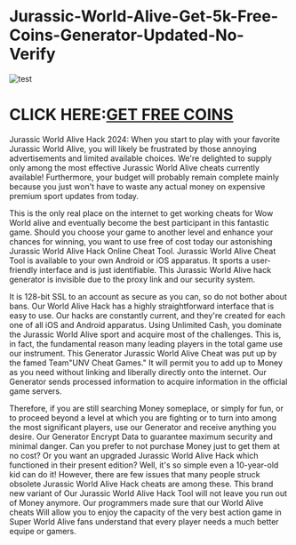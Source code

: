 # Jurassic-World-Alive-Get-5k-Free-Coins-Generator-Updated-No-Verify

![test](https://encrypted-tbn0.gstatic.com/images?q=tbn:ANd9GcSSdq-L_0ay7XTZWLVNYpQoO0P2iuUgAiUJMg&usqp=CAU)

# CLICK HERE:[GET FREE COINS](https://fundgamer.com/jurassicworld/)

Jurassic World Alive Hack 2024: When you start to play with your favorite Jurassic World Alive, you will likely be frustrated by those annoying advertisements and limited available choices. We're delighted to supply only among the most effective Jurassic World Alive cheats currently available!  Furthermore, your budget will probably remain complete mainly because you just won't have to waste any actual money on expensive premium sport updates from today.

This is the only real place on the internet to get working cheats for Wow World alive and eventually become the best participant in this fantastic game. Should you choose your game to another level and enhance your chances for winning, you want to use free of cost today our astonishing Jurassic World Alive Hack Online Cheat Tool. Jurassic World Alive Cheat Tool is available to your own Android or iOS apparatus. It sports a user-friendly interface and is just identifiable. This Jurassic World Alive hack generator is invisible due to the proxy link and our security system. 

It is 128-bit SSL to an account as secure as you can, so do not bother about bans. Our World Alive Hack has a highly straightforward interface that is easy to use. Our hacks are constantly current, and they're created for each one of all iOS and Android apparatus. Using Unlimited Cash, you dominate the Jurassic World Alive sport and acquire most of the challenges. This is, in fact, the fundamental reason many leading players in the total game use our instrument. This Generator Jurassic World Alive Cheat was put up by the famed Team"UNV Cheat Games." It will permit you to add up to Money as you need without linking and liberally directly onto the internet. Our Generator sends processed information to acquire information in the official game servers.

Therefore, if you are still searching Money someplace, or simply for fun, or to proceed beyond a level at which you are fighting or to turn into among the most significant players, use our Generator and receive anything you desire. Our Generator Encrypt Data to guarantee maximum security and minimal danger. Can you prefer to not purchase Money just to get them at no cost? Or you want an upgraded Jurassic World Alive Hack which functioned in their present edition? Well, it's so simple even a 10-year-old kid can do it! However, there are few issues that many people struck obsolete Jurassic World Alive Hack cheats are among these. This brand new variant of Our Jurassic World Alive Hack Tool will not leave you run out of Money anymore. Our programmers made sure that our World Alive cheats Will allow you to enjoy the capacity of the very best action game in Super World Alive fans understand that every player needs a much better equipe or gamers. 
